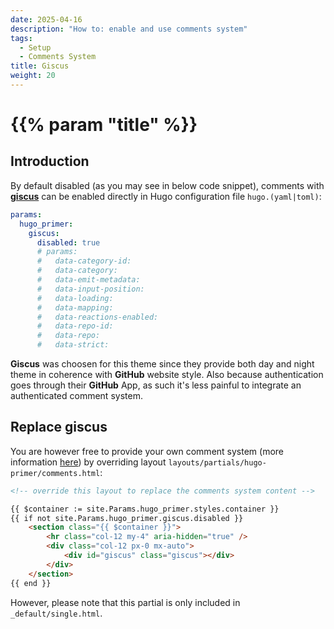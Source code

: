 ```yaml
---
date: 2025-04-16
description: "How to: enable and use comments system"
tags:
  - Setup
  - Comments System
title: Giscus
weight: 20
---
```


# {{% param "title" %}}

## Introduction

By default disabled (as you may see in below code snippet),
comments with [**giscus**](https://giscus.app) can be enabled directly in Hugo configuration file `hugo.(yaml|toml)`:

```yml
params:
  hugo_primer:
    giscus:
      disabled: true
      # params:
      #   data-category-id:
      #   data-category:
      #   data-emit-metadata:
      #   data-input-position:
      #   data-loading:
      #   data-mapping:
      #   data-reactions-enabled:
      #   data-repo-id:
      #   data-repo:
      #   data-strict:
```

**Giscus** was choosen for this theme since they provide both day and night theme in coherence with **GitHub** website style.
Also because authentication goes through their **GitHub** App, as such it's less painful to integrate an authenticated comment system.

## Replace giscus

You are however free to provide your own comment system (more information [here](https://gohugo.io/content-management/comments/))
by overriding layout `layouts/partials/hugo-primer/comments.html`:

```html
<!-- override this layout to replace the comments system content -->

{{ $container := site.Params.hugo_primer.styles.container }}
{{ if not site.Params.hugo_primer.giscus.disabled }}
    <section class="{{ $container }}">
        <hr class="col-12 my-4" aria-hidden="true" />
        <div class="col-12 px-0 mx-auto">
            <div id="giscus" class="giscus"></div>
        </div>
    </section>
{{ end }}
```

However, please note that this partial is only included in `_default/single.html`.
